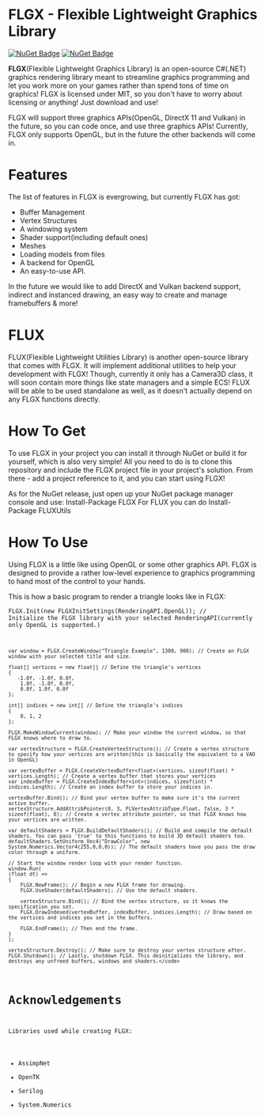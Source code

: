 # FLGX - Flexible Lightweight Graphics Library
[![NuGet Badge](https://buildstats.info/nuget/FLGX?includePreReleases=true)](https://www.nuget.org/packages/FLGX/1.0.1-beta)
[![NuGet Badge](https://buildstats.info/nuget/FLUXUtils?includePreReleases=true)](https://www.nuget.org/packages/FLUXUtils/1.0.0)

<b>FLGX</b>(Flexible Lightweight Graphics Library) is an open-source C#(.NET) graphics rendering library meant to streamline graphics programming and let you work more on your games rather than spend tons of time on graphics!
FLGX is licensed under MIT, so you don't have to worry about licensing or anything! Just download and use!

FLGX will support three graphics APIs(OpenGL, DirectX 11 and Vulkan) in the future, so you can code once, and use three graphics APIs!
Currently, FLGX only supports OpenGL, but in the future the other backends will come in.

# Features

The list of features in FLGX is evergrowing, but currently FLGX has got:

* Buffer Management
* Vertex Structures
* A windowing system
* Shader support(including default ones)
* Meshes
* Loading models from files
* A backend for OpenGL
* An easy-to-use API.

In the future we would like to add DirectX and Vulkan backend support, indirect and instanced drawing, an easy way to create and manage framebuffers & more!

# FLUX
FLUX(Flexible Lightweight Utilities Library) is another open-source library that comes with FLGX. It will implement additional utilities to help your development with FLGX!
Though, currently it only has a Camera3D class, it will soon contain more things like state managers and a simple ECS! 
FLUX will be able to be used standalone as well, as it doesn't actually depend on any FLGX functions directly.

# How To Get

To use FLGX in your project you can install it through NuGet or build it for yourself, which is also very simple!
All you need to do is to clone this repository and include the FLGX project file in your project's solution.
From there - add a project reference to it, and you can start using FLGX!

As for the NuGet release, just open up your NuGet package manager console and use: Install-Package FLGX
For FLUX you can do Install-Package FLUXUtils

# How To Use

Using FLGX is a little like using OpenGL or some other graphics API.
FLGX is designed to provide a rather low-level experience to graphics programming to hand most of the control to your hands.

This is how a basic program to render a triangle looks like in FLGX:

<code>FLGX.Init(new FLGXInitSettings(RenderingAPI.OpenGL)); // Initialize the FLGX library with your selected RenderingAPI(currently only OpenGL is supported.)

    var window = FLGX.CreateWindow("Triangle Example", 1300, 900); // Create an FLGX window with your selected title and size.

    float[] vertices = new float[] // Define the triangle's vertices
    {
       -1.0f, -1.0f, 0.0f, 
        1.0f, -1.0f, 0.0f,  
        0.0f, 1.0f, 0.0f    
    };

    int[] indices = new int[] // Define the triangle's indices
    {
        0, 1, 2 
    };

    FLGX.MakeWindowCurrent(window); // Make your window the current window, so that FLGX knows where to draw to.

    var vertexStructure = FLGX.CreateVertexStructure(); // Create a vertex structure to specify how your vertices are written(this is basically the equivalent to a VAO in OpenGL)

    var vertexBuffer = FLGX.CreateVertexBuffer<float>(vertices, sizeof(float) * vertices.Length); // Create a vertex buffer that stores your vertices
    var indexBuffer = FLGX.CreateIndexBuffer<int>(indices, sizeof(int) * indices.Length); // Create an index buffer to store your indices in.

    vertexBuffer.Bind(); // Bind your vertex buffer to make sure it's the current active buffer.
    vertexStructure.AddAttribPointer(0, 3, FLVertexAttribType.Float, false, 3 * sizeof(float), 0); // Create a vertex attribute pointer, so that FLGX knows how your vertices are written.

    var defaultShaders = FLGX.BuildDefaultShaders(); // Build and compile the default shaders. You can pass 'true' to this functions to build 3D default shaders too.
    defaultShaders.SetUniform_Vec4("DrawColor", new System.Numerics.Vector4(255,0,0,0)); // The default shaders have you pass the draw color through a uniform.

    // Start the window render loop with your render function.
    window.Run(
    (float dt) =>
    {
        FLGX.NewFrame(); // Begin a new FLGX frame for drawing.
        FLGX.UseShader(defaultShaders); // Use the default shaders.

        vertexStructure.Bind(); // Bind the vertex structure, so it knows the specification you set.
        FLGX.DrawIndexed(vertexBuffer, indexBuffer, indices.Length); // Draw based on the vertices and indices you set in the buffers.

        FLGX.EndFrame(); // Then end the frame.
    }
    );

    vertexStructure.Destroy(); // Make sure to destroy your vertex structure after.
    FLGX.Shutdown(); // Lastly, shutdown FLGX. This deinitializes the library, and destroys any unfreed buffers, windows and shaders.</code>

# Acknowledgements

Libraries used while creating FLGX:

* AssimpNet
* OpenTK
* Serilog
* System.Numerics